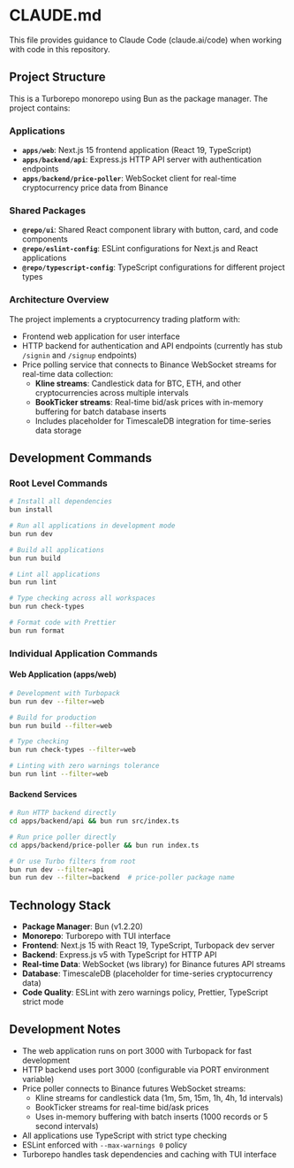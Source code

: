 # CLAUDE.md

This file provides guidance to Claude Code (claude.ai/code) when working with code in this repository.

## Project Structure

This is a Turborepo monorepo using Bun as the package manager. The project contains:

### Applications
- **`apps/web`**: Next.js 15 frontend application (React 19, TypeScript)
- **`apps/backend/api`**: Express.js HTTP API server with authentication endpoints
- **`apps/backend/price-poller`**: WebSocket client for real-time cryptocurrency price data from Binance

### Shared Packages
- **`@repo/ui`**: Shared React component library with button, card, and code components
- **`@repo/eslint-config`**: ESLint configurations for Next.js and React applications
- **`@repo/typescript-config`**: TypeScript configurations for different project types

### Architecture Overview
The project implements a cryptocurrency trading platform with:
- Frontend web application for user interface
- HTTP backend for authentication and API endpoints (currently has stub `/signin` and `/signup` endpoints)
- Price polling service that connects to Binance WebSocket streams for real-time data collection:
  - **Kline streams**: Candlestick data for BTC, ETH, and other cryptocurrencies across multiple intervals
  - **BookTicker streams**: Real-time bid/ask prices with in-memory buffering for batch database inserts
  - Includes placeholder for TimescaleDB integration for time-series data storage

## Development Commands

### Root Level Commands
```bash
# Install all dependencies
bun install

# Run all applications in development mode
bun run dev

# Build all applications
bun run build

# Lint all applications
bun run lint

# Type checking across all workspaces
bun run check-types

# Format code with Prettier
bun run format
```

### Individual Application Commands

#### Web Application (apps/web)
```bash
# Development with Turbopack
bun run dev --filter=web

# Build for production
bun run build --filter=web

# Type checking
bun run check-types --filter=web

# Linting with zero warnings tolerance
bun run lint --filter=web
```

#### Backend Services
```bash
# Run HTTP backend directly
cd apps/backend/api && bun run src/index.ts

# Run price poller directly  
cd apps/backend/price-poller && bun run index.ts

# Or use Turbo filters from root
bun run dev --filter=api
bun run dev --filter=backend  # price-poller package name
```

## Technology Stack

- **Package Manager**: Bun (v1.2.20)
- **Monorepo**: Turborepo with TUI interface
- **Frontend**: Next.js 15 with React 19, TypeScript, Turbopack dev server
- **Backend**: Express.js v5 with TypeScript for HTTP API
- **Real-time Data**: WebSocket (ws library) for Binance futures API streams
- **Database**: TimescaleDB (placeholder for time-series cryptocurrency data)
- **Code Quality**: ESLint with zero warnings policy, Prettier, TypeScript strict mode

## Development Notes

- The web application runs on port 3000 with Turbopack for fast development
- HTTP backend uses port 3000 (configurable via PORT environment variable) 
- Price poller connects to Binance futures WebSocket streams:
  - Kline streams for candlestick data (1m, 5m, 15m, 1h, 4h, 1d intervals)
  - BookTicker streams for real-time bid/ask prices
  - Uses in-memory buffering with batch inserts (1000 records or 5 second intervals)
- All applications use TypeScript with strict type checking
- ESLint enforced with `--max-warnings 0` policy
- Turborepo handles task dependencies and caching with TUI interface